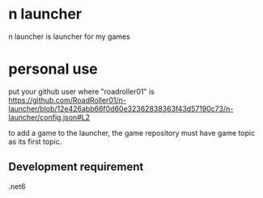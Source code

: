 # n launcher
n launcher is launcher for my games

# personal use
put your github user where "roadroller01" is 
https://github.com/RoadRoller01/n-launcher/blob/12e426abb66f0d60e32362838363f43d57190c73/n-launcher/config.json#L2

to add a game to the launcher, the game repository must have game topic as its first topic.

## Development requirement
.net6
